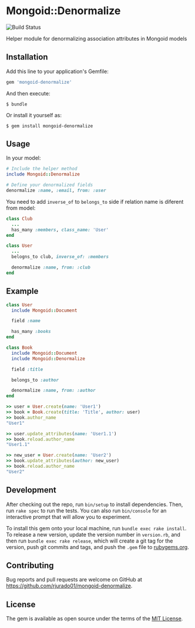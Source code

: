# Mongoid::Denormalize
![Build Status](https://travis-ci.org/rjurado01/mongoid-denormalize.svg?branch=master)

Helper module for denormalizing association attributes in Mongoid models

## Installation

Add this line to your application's Gemfile:

```ruby
gem 'mongoid-denormalize'
```

And then execute:

    $ bundle

Or install it yourself as:

    $ gem install mongoid-denormalize

## Usage

In your model:

```ruby
# Include the helper method
include Mongoid::Denormalize

# Define your denormalized fields
denormalize :name, :email, from: :user
```

You need to add `inverse_of` to `belongs_to` side if relation name is diferent from model:

```ruby
class Club
  ...
  has_many :members, class_name: 'User'
end

class User
  ...
  belogns_to club, inverse_of: :members

  denormalize :name, from: :club
end
```

## Example

```ruby
class User
  include Mongoid::Document

  field :name

  has_many :books
end

class Book
  include Mongoid::Document
  include Mongoid::Denormalize

  field :title

  belongs_to :author

  denormalize :name, from: :author
end

>> user = User.create(name: 'User1')
>> book = Book.create(title: 'Title', author: user)
>> book.author_name
"User1"

>> user.update_attributes(name: 'User1.1')
>> book.reload.author_name
"User1.1"

>> new_user = User.create(name: 'User2')
>> book.update_attributes(author: new_user)
>> book.reload.author_name
"User2"
```

## Development

After checking out the repo, run `bin/setup` to install dependencies. Then, run `rake spec` to run the tests. You can also run `bin/console` for an interactive prompt that will allow you to experiment.

To install this gem onto your local machine, run `bundle exec rake install`. To release a new version, update the version number in `version.rb`, and then run `bundle exec rake release`, which will create a git tag for the version, push git commits and tags, and push the `.gem` file to [rubygems.org](https://rubygems.org).

## Contributing

Bug reports and pull requests are welcome on GitHub at https://github.com/rjurado01/mongoid-denormalize.

## License

The gem is available as open source under the terms of the [MIT License](http://opensource.org/licenses/MIT).
